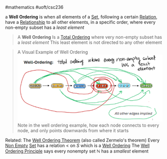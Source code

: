 #mathematics 
#uoft/csc236 


a **Well Ordering** is when all elements of a [Set](../../Math/MAT223%20Notes/Set.md), following a certain [Relation](Relation.md), have a [Relationship](Relationship.md) to all other elements, in a specific order, where every non-empty subset has a *least element*

>A **Well Ordering** Is a [Total Ordering](Total%20Ordering.md) where very non-empty subset has a *least element*
	This least element is not directed to any other element

>A Visual Example of  Well Ordering
>	![425](attachments/Pasted%20image%2020240517204035.png)
>Note in the well ordering example, how each node connects to every node, and only points downwards from where it starts

Related:
	The [Well Ordering Theorem](Well%20Ordering%20Theorem.md) (also called Zermelo's theorem)
		Every [Non Empty](Non%20Empty.md) [Set](../../Math/MAT223%20Notes/Set.md) has a relation < on $S$ which is a [Well Ordering](.md)
	The [Well Ordering Principle](Well%20Ordering%20Principle.md) says every nonempty set $\mathbb{N}$ has a *smallest* element